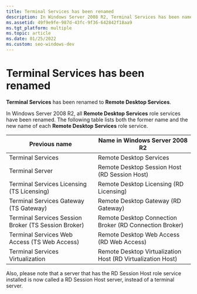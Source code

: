 ```yaml
---
title: Terminal Services has been renamed
description: In Windows Server 2008 R2, Terminal Services has been named to Remote Desktop Services
ms.assetid: 49f9e9fe-987d-43fc-9f36-642842f18aa9
ms.tgt_platform: multiple
ms.topic: article
ms.date: 01/25/2022
ms.custom: seo-windows-dev
---
```


# Terminal Services has been renamed

**Terminal Services** has been renamed to **Remote Desktop Services**.

In Windows Server 2008 R2, all **Remote Desktop Services** role services have been renamed. The following table lists both the former name and the new name of each **Remote Desktop Services** role service.



| Previous name                                                   | Name in Windows Server 2008 R2                                         |
|-----------------------------------------------------------------|------------------------------------------------------------------------|
| Terminal Services <br/>                                   | Remote Desktop Services<br/>                                     |
| Terminal Server<br/>                                      | Remote Desktop Session Host (RD Session Host)<br/>               |
| Terminal Services Licensing (TS  Licensing)<br/>          | Remote Desktop Licensing (RD Licensing)<br/>                     |
| Terminal Services Gateway (TS Gateway)<br/>               | Remote Desktop Gateway (RD Gateway)<br/>                         |
| Terminal Services Session Broker (TS Session Broker)<br/> | Remote Desktop Connection Broker (RD Connection Broker)<br/>     |
| Terminal Services Web Access (TS Web Access)<br/>         | Remote Desktop Web Access (RD  Web Access)<br/>                  |
| Terminal Services Virtualization<br/>                     | Remote Desktop Virtualization Host (RD Virtualization Host)<br/> |



 

Also, please note that a server that has the RD Session Host role service installed is now called a RD Session Host server, instead of a terminal server.

 

 





